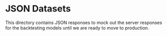# JSON Datasets

This directory contains JSON responses to mock out the server responses
for the backtesting models until we are ready to move to production.
